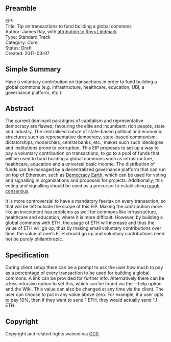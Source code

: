 ## Preamble

EIP: <to be assigned>  
Title: Tip on transactions to fund building a global commons  
Author: James Ray, with [attribution to Rhys Lindmark](https://medium.com/@RhysLindmark/co-evolving-the-phase-shift-to-cryptocapitalism-by-founding-the-ethereum-commons-co-op-f4771e5f0c83)  
Type: Standard Track  
Category: Core  
Status: Draft  
Created: 2017-03-07  
    
## Simple Summary
Have a voluntary contribution on transactions in order to fund building a global commons (e.g. infrastructure, healthcare, education, UBI, a governance platform, etc.).

## Abstract
The current dominant paradigms of capitalism and representative democracy are flawed, favouring the elite and incumbent: rich people, state and industry. The centralised nature of state-based political and economic structures such as representative democracy, state-based communism, dictatorships, monarchies, central banks, etc., makes such such ideologies and institutions prone to corruption. This EIP proposes to set up a way to pay a voluntary contribution on transactions, to go to a pool of funds that will be used to fund building a global commons such as infrastructure, healthcare, education and a universal basic income. The distribution of funds can be managed by a decentralized governance platform that can run on top of Ethereum, such as [Democracy Earth](https://democracy.earth), which can be used for voting and signalling in organizations and proposals for projects. Additionally, this voting and signalling should be used as a precursor to establishing [rough consensus](https://www.rfc-editor.org/rfc/rfc7282.txt). 

It is more controversial to have a mandatory fee/tax on every transaction, so that will be left outside the scope of this EIP. Making the contribution more like an investment has problems as well for commons like infrastructure, healthcare and education, where it is more difficult. However, by building a global commons with ETH, the usage of ETH will increase and thus the value of ETH will go up, thus by making small voluntary contributions over time, the value of one's ETH should go up and voluntary contributions need not be purely philanthropic.

<!--## Motivation
The motivation is critical for EIPs that want to change the Ethereum protocol. It should clearly explain why the existing protocol specification is inadequate to address the problem that the EIP solves. EIP submissions without sufficient motivation may be rejected outright.

This is done in the abstract. There are no such fees for this purpose in the current protocol.-->

## Specification
<!--The technical specification should describe the syntax and semantics of any new feature. The specification should be detailed enough to allow competing, interoperable implementations for any of the current Ethereum platforms (cpp-ethereum, go-ethereum, parity, ethereumj, ethereumjs, ...).-->

During client setup there can be a prompt to ask the user how much to pay as a percentage of every transaction to be used for building a global commons. A link can be provided for further info. Alternatively there can be a less intrusive option to set this, which can be found via the --help option and the Wiki. This value can also be changed at any time via the client. The user can choose to put in any value above zero. For example, if a user opts to pay 10%, then if they want to send 1 ETH, they would actually send 1.1 ETH.

<!--## Rationale
The rationale fleshes out the specification by describing what motivated the design and why particular design decisions were made. It should describe alternate designs that were considered and related work, e.g. how the feature is supported in other languages. The rationale may also provide evidence of consensus within the community, and should discuss important objections or concerns raised during discussion.-->

<!--## Backwards Compatibility
All EIPs that introduce backwards incompatibilities must include a section describing these incompatibilities and their severity. The EIP must explain how the author proposes to deal with these incompatibilities. EIP submissions without a sufficient backwards compatibility treatise may be rejected outright.-->

<!--## Test Cases
Test cases for an implementation are mandatory for EIPs that are affecting consensus changes. Other EIPs can choose to include links to test cases if applicable.-->

<!--## Implementation
The implementations must be completed before any EIP is given status "Final", but it need not be completed before the EIP is accepted. While there is merit to the approach of reaching consensus on the specification and rationale before writing code, the principle of "rough consensus and running code" is still useful when it comes to resolving many discussions of API details.-->

## Copyright
Copyright and related rights waived via [CC0](https://creativecommons.org/publicdomain/zero/1.0/).
